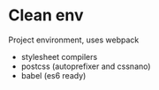 # Clean env
Project environment, uses webpack
 - stylesheet compilers
 - postcss (autoprefixer and cssnano)
 - babel (es6 ready)
